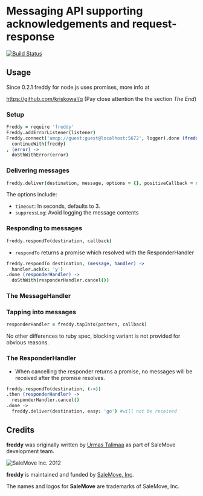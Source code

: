 # Messaging API supporting acknowledgements and request-response

[![Build Status](https://travis-ci.org/salemove/node-freddy.svg?branch=master)](https://travis-ci.org/salemove/node-freddy)

## Usage

Since 0.2.1 freddy for node.js uses promises, more info at

https://github.com/kriskowal/q (Pay close attention the the section *The End*)

### Setup
```coffee
Freddy = require 'freddy'
Freddy.addErrorListener(listener)
Freddy.connect('amqp://guest:guest@localhost:5672', logger).done (freddy) ->
  continueWith(freddy)
, (error) ->
  doSthWithError(error)
```

### Delivering messages
```coffee
freddy.deliver(destination, message, options = {}, positiveCallback = null, negativeCallback = null)
```

  The options include:

  * `timeout`: In seconds, defaults to 3.
  * `suppressLog`: Avoid logging the message contents


### Responding to messages
```coffee
freddy.respondTo(destination, callback)
```

* `respondTo` returns a promise which resolved with the ResponderHandler

```coffee
freddy.respondTo destination, (message, handler) ->
  handler.ack(x: 'y')
.done (responderHandler) ->
  doSthWith(responderHandler.cancel())
```

### The MessageHandler

### Tapping into messages

```coffee
responderHandler = freddy.tapInto(pattern, callback)
```

No other differences to ruby spec, blocking variant is not provided for obvious reasons.

### The ResponderHandler

* When cancelling the responder returns a promise, no messages will be received after the promise resolves.

```coffee
freddy.respondTo(destination, (->))
.then (responderHandler) ->
  responderHandler.cancel()
.done ->
  freddy.deliver(destination, easy: 'go') #will not be received
```

## Credits

**freddy** was originally written by [Urmas Talimaa] as part of SaleMove development team.

![SaleMove Inc. 2012][SaleMove Logo]

**freddy** is maintained and funded by [SaleMove, Inc].

The names and logos for **SaleMove** are trademarks of SaleMove, Inc.

[Urmas Talimaa]: https://github.com/urmastalimaa?source=c "Urmas"
[SaleMove, Inc]: http://salemove.com/ "SaleMove Website"
[SaleMove Logo]: http://app.salemove.com/assets/logo.png "SaleMove Inc. 2012"
